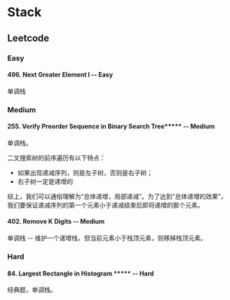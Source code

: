 # Stack
## Leetcode
### Easy
#### 496. Next Greater Element I -- Easy
单调栈

### Medium
#### 255. Verify Preorder Sequence in Binary Search Tree***** -- Medium
单调栈。

二叉搜索树的前序遍历有以下特点：
* 如果出现递减序列，则是左子树，否则是右子树；
* 右子树一定是递增的
  
综上，我们可以通俗理解为“总体递增，局部递减”。为了达到“总体递增的效果”，我们要保证递减序列的第一个元素小于递减结束后即将递增的那个元素。


#### 402. Remove K Digits -- Medium
单调栈 -- 维护一个递增栈，但当前元素小于栈顶元素，则移掉栈顶元素。


### Hard
#### 84. Largest Rectangle in Histogram ***** -- Hard
经典题，单调栈。

